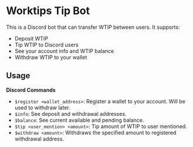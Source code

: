 # Worktips Tip Bot

This is a Discord bot that can transfer WTIP between users. It supports:

- Deposit WTIP
- Tip WTIP to Discord users
- See your account info and WTIP balance
- Withdraw WTIP to your wallet

## Usage

**Discord Commands**

- `$register <wallet_address>`: Register a wallet to your account. Will be used to withdraw later.
- `$info`: See deposit and withdrawal addresses.
- `$balance`: See current available and pending balance.
- `$tip <user_mention> <amount>`: Tip amount of WTIP to user mentioned.
- `$withdraw <amount>`: Withdraws the specified amount to registered withdrawal address.
